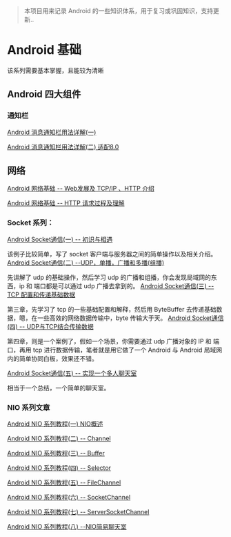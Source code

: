 > 本项目用来记录 Android 的一些知识体系，用于复习或巩固知识，支持更新..

# Android 基础
该系列需要基本掌握，且能较为清晰


## Android 四大组件

### 通知栏

[Android 消息通知栏用法详解(一)](https://blog.csdn.net/u011418943/article/details/105133041)

[Android 消息通知栏用法详解(二) 适配8.0](https://blog.csdn.net/u011418943/article/details/105161112)

## 网络

[Android 网络基础 -- Web发展及 TCP/IP 、HTTP 介绍](https://blog.csdn.net/u011418943/article/details/104208232)

[Android 网络基础 -- HTTP 请求过程及理解](https://blog.csdn.net/u011418943/article/details/104244142)

### Socket 系列：
[Android Socket通信(一)  -- 初识与相遇](https://blog.csdn.net/u011418943/article/details/92612997) 

该例子比较简单，写了 socket 客户端与服务器之间的简单操作以及相关介绍。
[Android Socket通信(二) --UDP，单播，广播和多播(组播)](https://blog.csdn.net/u011418943/article/details/92839617)

先讲解了 udp 的基础操作，然后学习 udp 的广播和组播，你会发现局域网的东西，ip 和 端口都是可以通过 udp 广播去拿到的。
[Android Socket通信(三) -- TCP 配置和传递基础数据](https://blog.csdn.net/u011418943/article/details/93157556)

第三章，先学习了  tcp 的一些基础配置和解释，然后用 ByteBuffer 去传递基础数据，嗯，在一些高效的网络数据传输中，byte 传输大于天。
[Android Socket通信(四) -- UDP与TCP结合传输数据](https://blog.csdn.net/u011418943/article/details/93523767)

第四章，则是一个案例了，假如一个场景，你需要通过 udp 广播对象的 IP 和 端口，再用 tcp 进行数据传输，笔者就是用它做了一个 Android 与 Android 局域网内的简单协同白板，效果还不错。

[Android Socket通信(五) -- 实现一个多人聊天室](https://blog.csdn.net/u011418943/article/details/93881970)

相当于一个总结，一个简单的聊天室。

### NIO 系列文章
 [Android NIO 系列教程(一)  NIO概述](https://blog.csdn.net/u011418943/article/details/94381120)
 
[Android NIO 系列教程(二)  -- Channel](https://blog.csdn.net/u011418943/article/details/94385590)

[Android NIO 系列教程(三) -- Buffer](https://blog.csdn.net/u011418943/article/details/94393512)

[Android NIO 系列教程(四) -- Selector](https://blog.csdn.net/u011418943/article/details/94396302)

[Android NIO 系列教程(五) -- FileChannel](https://blog.csdn.net/u011418943/article/details/94436664)

[Android NIO 系列教程(六) -- SocketChannel](https://blog.csdn.net/u011418943/article/details/94442382)

[Android NIO 系列教程(七) -- ServerSocketChannel](https://blog.csdn.net/u011418943/article/details/94443778)

[Android NIO 系列教程(八) --NIO简易聊天室](https://blog.csdn.net/u011418943/article/details/94460361)


